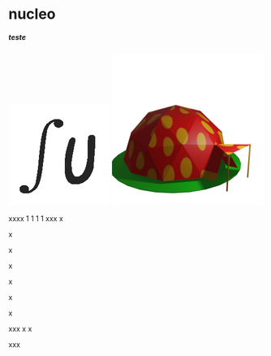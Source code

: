 # nucleo

##### teste

![simbolomatew](https://raw.githubusercontent.com/trutrutru/nucleo/tmp/Imagens/SU.png)
![simbolomatew](https://raw.githubusercontent.com/trutrutru/nucleo/tmp/Imagens/geodesica300x300.png)


xxxx
1
1
1
1
xxx
x

x

x

x


x

x

x

xxx
x
x

xxx
